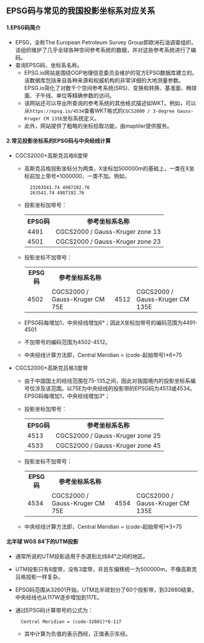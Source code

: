 ## EPSG码与常见的我国投影坐标系对应关系
#### 1.EPSG码简介
- EPSG，全称The European Petroleum Survey Group即欧洲石油调查组织。该组织维护了几乎全球各种空间参考系统的数据，并对这些参考系统进行了编码。
- 查询EPSG码、坐标系名称。
	- EPSG.io网站是围绕OGP地理信息委员会维护的官方EPSG数据库建立的。该数据库包括来自各种来源和权威机构的非常详细的大地测量参数。EPSG.io简化了对数千个空间参考系统(SRS)、变换和转换、基准面、椭球面、子午线、单位等精确参数的访问。
	- 该网站还可以导出所查询的参考系统的其他格式描述如WKT。例如，可以从`https://epsg.io/4534`查看WKT格式的`CGCS2000 / 3-degree Gauss-Kruger CM 135E`坐标系统定义。
	- 此外，网站提供了粗略的坐标拾取功能，由maptiler提供服务。

#### 2.常见投影坐标系的EPSG码与中央经线计算
- CGCS2000+高斯克吕格6度带
	- 高斯克吕格投影坐标分为两类，X坐标加500000m的基础上，一类在X坐标前加上带号*1000000，一类不加。例如，

			23263541.74 4987192.76
			263541.74 4987192.76

	- 投影坐标加带号：
		<table>
			<tr>
				<th>EPSG码</th><th>参考坐标系名称</th>
			</tr>
			<tr>
				<td>4491</td><td>CGCS2000 / Gauss-Kruger zone 13</td>
			</tr>
			<tr>
				<td>4501</td><td>CGCS2000 / Gauss-Kruger zone 23</td>
			</tr>
		</table>
	- 投影坐标不加带号：

		<table>
			<tr>
				<th>EPSG码</th><th>参考坐标系名称</th>
			</tr>
			<tr>
				<td>4502</td><td>	CGCS2000 / Gauss-Kruger CM 75E</td>
				<td>4512</td><td>	CGCS2000 / Gauss-Kruger CM 135E</td>
			</tr>
		</table>
	- EPSG码每增加1，中央经线增加6°；因此X坐标加带号的编码范围为4491-4501
	- 不加带号的编码范围为4502-4512。
	- 中央经线计算方法即，Central Meridian = (code-起始带号)*6+75

- CGCS2000+高斯克吕格3度带
	- 由于中国国土的经线范围在75-135之间，因此对我国境内的投影坐标系编号仅涉及该范围。以75E为中央经线的投影带的EPSG码为4513或4534。EPSG码每增加1，中央经线增加3°；

	- 投影坐标加带号：

		<table>
			<tr>
				<th>EPSG码</th><th>参考坐标系名称</th>
			</tr>
			<tr>
				<td>4513</td><td>CGCS2000 / Gauss-Kruger zone 25</td>
			</tr>
			<tr>
				<td>4533</td><td>CGCS2000 / Gauss-Kruger zone 45</td>
			</tr>
		</table>
	- 投影坐标不加带号：

		<table>
			<tr>
				<th>EPSG码</th><th>参考坐标系名称</th>
			</tr>
			<tr>
				<td>4534</td><td>	CGCS2000 / Gauss-Kruger CM 75E</td>
				<td>4554</td><td>	CGCS2000 / Gauss-Kruger CM 135E</td>
			</tr>
		</table>

	- 中央经线计算方法即，Central Meridian = (code-起始带号)*3+75

#### 北半球 WGS 84下的UTM投影
- 通常所说的UTM投影适用于赤道到北纬84°之间的地区。
- UTM投影只有6度带，没有3度带，并且东偏移统一为500000m，不像高斯克吕格投影一样复杂。
- EPSG码范围从32601开始，UTM北半球划分了60个投影带，到32660结束，中央经线也从117W逐步增加到117E。
- 通过EPSG码计算带号的公式为：

		Central Meridian = (code-32601)*6-117
	- 其中计算为负值的表示西经，正值表示东经。